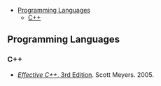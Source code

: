 <!-- TOC depthFrom:2 depthTo:6 withLinks:1 updateOnSave:1 orderedList:0 -->

- [Programming Languages](#programming-languages)
	- [C++](#c)

<!-- /TOC -->

## Programming Languages

### C++

- [*Effective C++*, 3rd Edition](effective-cpp-3e). Scott Meyers. 2005.
